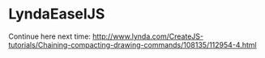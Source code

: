 # LyndaEaselJS

Continue here next time:
http://www.lynda.com/CreateJS-tutorials/Chaining-compacting-drawing-commands/108135/112954-4.html

